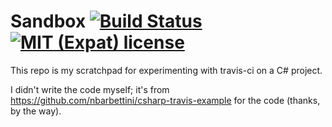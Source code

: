# Sandbox [![Build Status](https://travis-ci.com/psmay/csharp-travis-sandbox.svg?branch=master)](https://travis-ci.com/psmay/csharp-travis-sandbox) [![MIT (Expat) license](http://img.shields.io/badge/license-MIT-brightgreen.svg)](http://opensource.org/licenses/MIT)

This repo is my scratchpad for experimenting with travis-ci on a C# project.

I didn't write the code myself; it's from https://github.com/nbarbettini/csharp-travis-example for the code (thanks, by the way).
